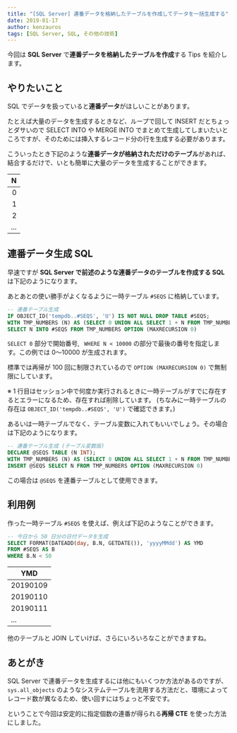 ```yaml
---
title: "[SQL Server] 連番データを格納したテーブルを作成してデータを一括生成する"
date: 2019-01-17
author: kenzauros
tags: [SQL Server, SQL, その他の技術]
---
```


今回は **SQL Server** で**連番データを格納したテーブルを作成**する Tips を紹介します。

## やりたいこと

SQL でデータを扱っていると**連番データ**がほしいことがあります。

たとえば大量のデータを生成するときなど、ループで回して INSERT だとちょっとダサいので SELECT INTO や MERGE INTO でまとめて生成してしまいたいところですが、そのためには挿入するレコード分の行を生成する必要があります。

こういったとき下記のような**連番データが格納されただけのテーブル**があれば、結合するだけで、いとも簡単に大量のデータを生成することができます。

| N |
| ---: |
| 0 |
| 1 |
| 2 |
| ... |

## 連番データ生成 SQL

早速ですが **SQL Server で前述のような連番データのテーブルを作成する SQL** は下記のようになります。

あとあとの使い勝手がよくなるように一時テーブル `#SEQS` に格納しています。

```sql
-- 連番テーブル生成
IF OBJECT_ID('tempdb..#SEQS', 'U') IS NOT NULL DROP TABLE #SEQS;
WITH TMP_NUMBERS (N) AS (SELECT 0 UNION ALL SELECT 1 + N FROM TMP_NUMBERS WHERE N < 10000)
SELECT N INTO #SEQS FROM TMP_NUMBERS OPTION (MAXRECURSION 0)
```

`SELECT 0` 部分で開始番号, ` WHERE N < 10000` の部分で最後の番号を指定します。この例では 0～10000 が生成されます。

標準では再帰が 100 回に制限されているので `OPTION (MAXRECURSION 0)` で無制限にしています。

※ 1 行目はセッション中で何度か実行されるときに一時テーブルがすでに存在するとエラーになるため、存在すれば削除しています。 (ちなみに一時テーブルの存在は `OBJECT_ID('tempdb..#SEQS', 'U')` で確認できます。)

あるいは一時テーブルでなく、テーブル変数に入れてもいいでしょう。その場合は下記のようになります。

```sql
-- 連番テーブル生成 (テーブル変数版)
DECLARE @SEQS TABLE (N INT);
WITH TMP_NUMBERS (N) AS (SELECT 0 UNION ALL SELECT 1 + N FROM TMP_NUMBERS WHERE N < 10000)
INSERT @SEQS SELECT N FROM TMP_NUMBERS OPTION (MAXRECURSION 0)
```

この場合は `@SEQS` を連番テーブルとして使用できます。

## 利用例

作った一時テーブル `#SEQS` を使えば、例えば下記のようなことができます。

```sql
-- 今日から 50 日分の日付データを生成
SELECT FORMAT(DATEADD(day, B.N, GETDATE()), 'yyyyMMdd') AS YMD
FROM #SEQS AS B
WHERE B.N < 50
```

| YMD |
| --- |
| 20190109 |
| 20190110 |
| 20190111 |
| ... |

他のテーブルと JOIN していけば、さらにいろいろなことができますね。

## あとがき

SQL Server で連番データを生成するには他にもいくつか方法があるのですが、 `sys.all_objects` のようなシステムテーブルを流用する方法だと、環境によってレコード数が異なるため、使い回すにはちょっと不安です。

ということで今回は安定的に指定個数の連番が得られる**再帰 CTE** を使った方法にしました。